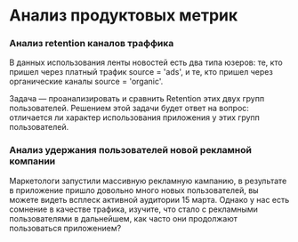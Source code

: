 # Анализ продуктовых метрик
### **Анализ retention каналов траффика**
В данных использования ленты новостей есть два типа юзеров: те, кто пришел через платный трафик source = 'ads', и те, кто пришел через органические каналы source = 'organic'.

Задача — проанализировать и сравнить Retention этих двух групп пользователей. Решением этой задачи будет ответ на вопрос: отличается ли характер использования приложения у этих групп пользователей.

### **Анализ удержания пользователей новой рекламной компании**
Маркетологи запустили массивную рекламную кампанию, в результате в приложение пришло довольно много новых пользователей, вы можете видеть всплеск активной аудитории 15 марта.
Однако у нас есть сомнение в качестве трафика, изучите, что стало с рекламными пользователями в дальнейшем, как часто они продолжают пользоваться приложением?


